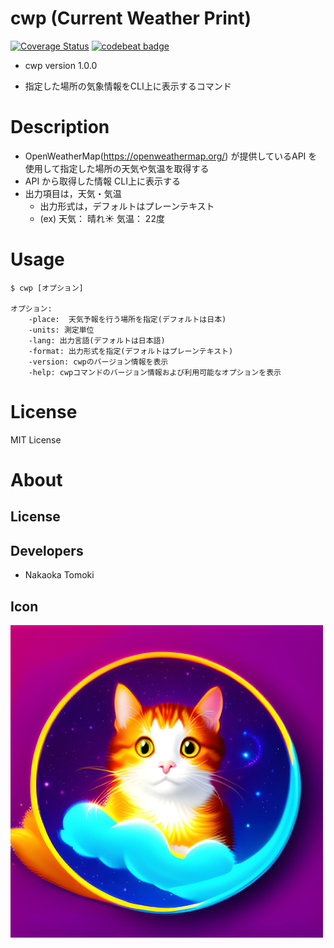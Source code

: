 # cwp (Current Weather Print)
[![Coverage Status](https://coveralls.io/repos/github/NakaokaTomoki/cwp/badge.svg?branch=main)](https://coveralls.io/github/NakaokaTomoki/cwp?branch=main)
[![codebeat badge](https://codebeat.co/badges/f97b15e5-c079-49f6-b21b-d1b49ff863a9)](https://codebeat.co/projects/github-com-nakaokatomoki-cwp-main)
- cwp version 1.0.0
<!-- tagline -->
- 指定した場所の気象情報をCLI上に表示するコマンド


# Description
- OpenWeatherMap(https://openweathermap.org/) が提供しているAPI を使用して指定した場所の天気や気温を取得する
- API から取得した情報 CLI上に表示する
- 出力項目は，天気・気温
    - 出力形式は，デフォルトはプレーンテキスト
    - (ex) 天気： 晴れ☀️ 気温： 22度


# Usage
```
$ cwp [オプション]

オプション:
    -place:  天気予報を行う場所を指定(デフォルトは日本)
    -units: 測定単位
    -lang: 出力言語(デフォルトは日本語)
    -format: 出力形式を指定(デフォルトはプレーンテキスト)
    -version: cwpのバージョン情報を表示
    -help: cwpコマンドのバージョン情報および利用可能なオプションを表示
```

# License
MIT License


# About
## License


## Developers
- Nakaoka Tomoki


## Icon
![Icon](docs/static/images/weather_cat.png)
